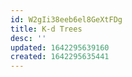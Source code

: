 ```yaml
---
id: W2gIi38eeb6el8GeXtFDg
title: K-d Trees
desc: ''
updated: 1642295639160
created: 1642295635441
---
```


